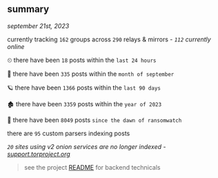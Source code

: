 
## summary
_september 21st, 2023_

currently tracking `162` groups across `290` relays & mirrors - _`112` currently online_

⏲ there have been `18` posts within the `last 24 hours`

🦈 there have been `335` posts within the `month of september`

🪐 there have been `1366` posts within the `last 90 days`

🏚 there have been `3359` posts within the `year of 2023`

🦕 there have been `8049` posts `since the dawn of ransomwatch`

there are `95` custom parsers indexing posts

_`20` sites using v2 onion services are no longer indexed - [support.torproject.org](https://support.torproject.org/onionservices/v2-deprecation/)_

> see the project [README](https://github.com/joshhighet/ransomwatch#ransomwatch--) for backend technicals
